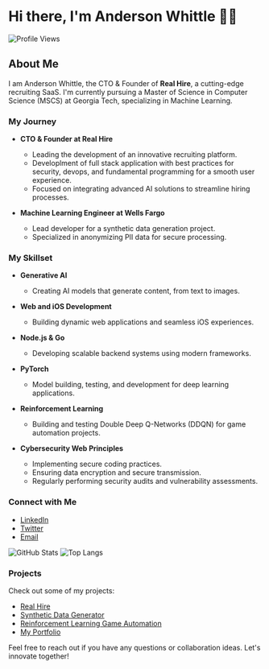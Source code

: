 # Hi there, I'm Anderson Whittle 👋🥸
![Profile Views](https://komarev.com/ghpvc/?username=your-github-username&color=blue)

## About Me

I am Anderson Whittle, the CTO & Founder of **Real Hire**, a cutting-edge recruiting SaaS. I'm currently pursuing a Master of Science in Computer Science (MSCS) at Georgia Tech, specializing in Machine Learning.

### My Journey

- **CTO & Founder at Real Hire**
  - Leading the development of an innovative recruiting platform.
  - Developlment of full stack application with best practices for security, devops, and fundamental programming for a smooth user experience.
  - Focused on integrating advanced AI solutions to streamline hiring processes.

- **Machine Learning Engineer at Wells Fargo**
  - Lead developer for a synthetic data generation project.
  - Specialized in anonymizing PII data for secure processing.

### My Skillset

- **Generative AI**
  - Creating AI models that generate content, from text to images.
  
- **Web and iOS Development**
  - Building dynamic web applications and seamless iOS experiences.

- **Node.js & Go**
  - Developing scalable backend systems using modern frameworks.

- **PyTorch**
  - Model building, testing, and development for deep learning applications.

- **Reinforcement Learning**
  - Building and testing Double Deep Q-Networks (DDQN) for game automation projects.

- **Cybersecurity Web Principles**
  - Implementing secure coding practices.
  - Ensuring data encryption and secure transmission.
  - Regularly performing security audits and vulnerability assessments.

### Connect with Me

- [LinkedIn](https://www.linkedin.com/in/anderson-whittle)
- [Twitter](https://twitter.com/anderson_whittle)
- [Email](mailto:anderson.whittle@example.com)

![GitHub Stats](https://github-readme-stats.vercel.app/api?username=awhittle6&show_icons=true&theme=radical)
![Top Langs](https://github-readme-stats.vercel.app/api/top-langs/?username=awhittle6&layout=compact&theme=radical)

### Projects

Check out some of my projects:

- [Real Hire](https://github.com/real-hire)
- [Synthetic Data Generator](https://github.com/your-github-username/synthetic-data-generator)
- [Reinforcement Learning Game Automation](https://github.com/your-github-username/game-automation)
- [My Portfolio](https://github.com/your-github-username/portfolio)

Feel free to reach out if you have any questions or collaboration ideas. Let's innovate together!

